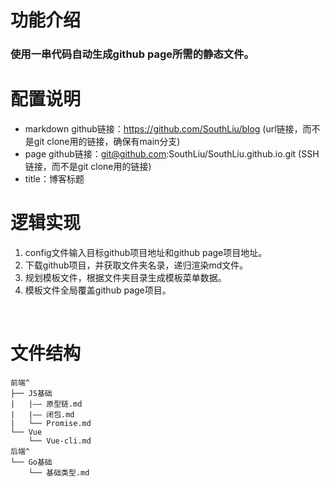 # 功能介绍
### 使用一串代码自动生成github page所需的静态文件。

# 配置说明
* markdown github链接：https://github.com/SouthLiu/blog (url链接，而不是git clone用的链接，确保有main分支)
* page github链接：git@github.com:SouthLiu/SouthLiu.github.io.git (SSH链接，而不是git clone用的链接)
* title：博客标题

# 逻辑实现
1. config文件输入目标github项目地址和github page项目地址。
2. 下载github项目，并获取文件夹名录，递归渲染md文件。
3. 规划模板文件，根据文件夹目录生成模板菜单数据。
4. 模板文件全局覆盖github page项目。
<br />

# 文件结构
```
前端^
├── JS基础
|   |—— 原型链.md
|   |—— 闭包.md
|   └── Promise.md
└── Vue
    └── Vue-cli.md
后端^
└── Go基础
    └── 基础类型.md
```
<br />
